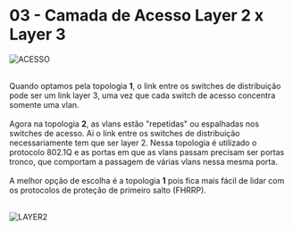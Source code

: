 # 03 - Camada de Acesso Layer 2 x Layer 3

![ACESSO](Imagens/acesso.png) <br></br>

Quando optamos pela topologia **1**, o link entre os switches de distribuição pode ser um link layer 3, uma vez que cada switch de acesso concentra somente uma vlan. <br></br>
Agora na topologia **2**, as vlans estão "repetidas" ou espalhadas nos switches de acesso. Ai o link entre os switches de distribuição necessariamente tem que ser layer 2. Nessa topologia é utilizado o protocolo 802.1Q e as portas em que as vlans passam precisam ser portas tronco, que comportam a passagem de várias vlans nessa mesma porta. <br></br>
A melhor opção de escolha é a topologia **1** pois fica mais fácil de lidar com os protocolos de proteção de primeiro salto (FHRRP). <br></br>

![LAYER2](Imagens/acesso2.png)
